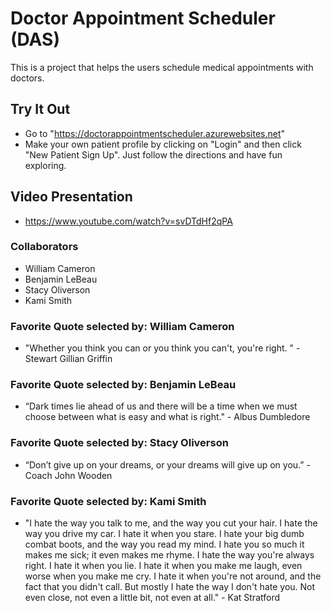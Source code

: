 # Doctor Appointment Scheduler (DAS)

This is a project that helps the users schedule medical appointments with doctors.

## Try It Out

- Go to "https://doctorappointmentscheduler.azurewebsites.net"
- Make your own patient profile by clicking on "Login" and then click "New Patient Sign Up". Just follow the directions and have fun exploring.

## Video Presentation

- https://www.youtube.com/watch?v=svDTdHf2qPA

### Collaborators

- William Cameron
- Benjamin LeBeau
- Stacy Oliverson
- Kami Smith

### Favorite Quote selected by: William Cameron

- "Whether you think you can or you think you can't, you're right. " - Stewart Gillian Griffin

### Favorite Quote selected by: Benjamin LeBeau

- “Dark times lie ahead of us and there will be a time when we must choose between what is easy and what is right." - Albus Dumbledore

### Favorite Quote selected by: Stacy Oliverson

- “Don’t give up on your dreams, or your dreams will give up on you.” - Coach John Wooden

### Favorite Quote selected by: Kami Smith

- "I hate the way you talk to me, and the way you cut your hair. I hate the way you drive my car. I hate it when you stare. I hate your big dumb combat boots, and the way you read my mind. I hate you so much it makes me sick; it even makes me rhyme. I hate the way you're always right. I hate it when you lie. I hate it when you make me laugh, even worse when you make me cry. I hate it when you're not around, and the fact that you didn't call. But mostly I hate the way I don't hate you. Not even close, not even a little bit, not even at all." - Kat Stratford
